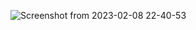 ![Screenshot from 2023-02-08 22-40-53](https://user-images.githubusercontent.com/101978366/217693344-94d79594-72e2-46e5-805c-9b266a64d77d.png)

